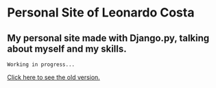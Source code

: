 # Personal Site of Leonardo Costa
 ## My personal site made with Django.py, talking about myself and my skills.
    Working in progress...
    
 [Click here to see the old version.](https://leon-rdo.github.io/LeonardoCosta/)
